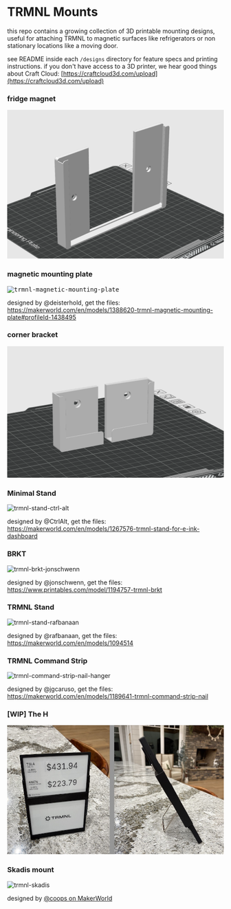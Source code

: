 # TRMNL Mounts

this repo contains a growing collection of 3D printable mounting designs, useful for attaching TRMNL to magnetic surfaces like refrigerators or non stationary locations like a moving door.

see README inside each `/designs` directory for feature specs and printing instructions. if you don't have access to a 3D printer, we hear good things about Craft Cloud:
[https://craftcloud3d.com/upload](https://craftcloud3d.com/upload)

### fridge magnet

<kbd>![trmnl-fridge-magnet-front-preview](https://github.com/usetrmnl/mounts/blob/main/designs/fridge_magnet/preview/front%20-%20fridge_mount_3.1.png)</kbd>

### magnetic mounting plate

<kbd>![trmnl-magnetic-mounting-plate](https://github.com/user-attachments/assets/dd6d9ed2-b7f8-42ac-bbcd-28ae6d58514a)</kbd>

designed by @deisterhold, get the files:
https://makerworld.com/en/models/1388620-trmnl-magnetic-mounting-plate#profileId-1438495

### corner bracket

<kbd>![corner-bracket-front-preview](https://github.com/usetrmnl/mounts/blob/main/designs/corner_bracket/preview/front%20-%20corner_bracket_3.1.png)</kbd>

### Minimal Stand

![trmnl-stand-ctrl-alt](https://github.com/user-attachments/assets/8961a014-4682-4642-9116-865eb9ef53d2)

designed by @CtrlAlt, get the files:
https://makerworld.com/en/models/1267576-trmnl-stand-for-e-ink-dashboard

### BRKT

![trmnl-brkt-jonschwenn](https://github.com/user-attachments/assets/f2da76cc-3f02-43fa-8e09-d0f6700798a5)

designed by @jonschwenn, get the files:
https://www.printables.com/model/1194757-trmnl-brkt

### TRMNL Stand

![trmnl-stand-rafbanaan](https://github.com/user-attachments/assets/cf788dc2-d9f1-4ea9-ad45-caf90f97bcdd)

designed by @rafbanaan, get the files:
https://makerworld.com/en/models/1094514

### TRMNL Command Strip

![trmnl-command-strip-nail-hanger](https://github.com/user-attachments/assets/121c192b-0546-4b00-b399-dcc7c2c42017)

designed by @jgcaruso, get the files:
https://makerworld.com/en/models/1189641-trmnl-command-strip-nail

### [WIP] The H

<kbd>![the-h-wip-preview](https://github.com/usetrmnl/mounts/blob/main/designs/the_h/preview/the_h.jpeg)</kbd>

### Skadis mount

![trmnl-skadis](https://makerworld.bblmw.com/makerworld/model/US3a1af63a9befc2/design/2025-02-27_1cf7c90d0e8c5.jpg?x-oss-process=image/resize,w_1920/format,webp)

designed by [@coops on MakerWorld](https://makerworld.com/en/models/1156997-trmnl-skadis-mount)
